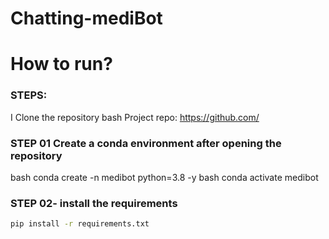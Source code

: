 # Chatting-mediBot
# How to run? 
### STEPS: 
I 
Clone the repository 
bash 
Project repo: https://github.com/
### STEP 01 Create a conda environment after opening the repository 
bash 
conda create -n medibot python=3.8 -y 
bash 
conda activate medibot 
### STEP 02- install the requirements 
````bash 
pip install -r requirements.txt